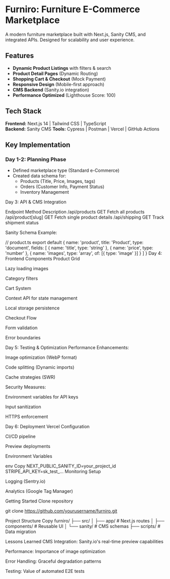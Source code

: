 # Furniro: Furniture E-Commerce Marketplace

A modern furniture marketplace built with Next.js, Sanity CMS, and integrated APIs. Designed for scalability and user experience.



## Features
- **Dynamic Product Listings** with filters & search
- **Product Detail Pages** (Dynamic Routing)
- **Shopping Cart & Checkout** (Mock Payment)
- **Responsive Design** (Mobile-first approach)
- **CMS Backend** (Sanity.io integration)
- **Performance Optimized** (Lighthouse Score: 100)

## Tech Stack
**Frontend:** Next.js 14 | Tailwind CSS | TypeScript  
**Backend:** Sanity CMS
**Tools:** Cypress | Postman | Vercel | GitHub Actions

## Key Implementation

### Day 1-2: Planning Phase
- Defined marketplace type (Standard e-Commerce)
- Created data schema for:
  - Products (Title, Price, Images, tags)
  - Orders (Customer Info, Payment Status)
  - Inventory Management

Day 3: API & CMS Integration

Endpoint	Method	Description
/api/products	GET	Fetch all products
/api/product[slug]	GET	Fetch single product details
/api/shipping	GET	Track shipment status


Sanity Schema Example:


// product.ts
export default {
  name: 'product',
  title: 'Product',
  type: 'document',
  fields: [
    { name: 'title', type: 'string' },
    { name: 'price', type: 'number' },
    { name: 'images', type: 'array', of: [{ type: 'image' }] }
  ]
}
Day 4: Frontend Components
Product Grid

Lazy loading images

Category filters

Cart System

Context API for state management

Local storage persistence

Checkout Flow

Form validation

Error boundaries

Day 5: Testing & Optimization
Performance Enhancements:

Image optimization (WebP format)

Code splitting (Dynamic imports)

Cache strategies (SWR)

Security Measures:

Environment variables for API keys

Input sanitization

HTTPS enforcement

Day 6: Deployment
Vercel Configuration

CI/CD pipeline

Preview deployments

Environment Variables

env
Copy
NEXT_PUBLIC_SANITY_ID=your_project_id
STRIPE_API_KEY=sk_test_...
Monitoring Setup

Logging (Sentry.io)

Analytics (Google Tag Manager)

Getting Started
Clone repository


git clone https://github.com/yourusername/furniro.git


Project Structure
Copy
furniro/
├── src/
│   ├── app/          # Next.js routes
│   ├── components/   # Reusable UI
│   └── sanity/       # CMS schemas
├── scripts/ # Data migration

Lessons Learned
CMS Integration: Sanity.io's real-time preview capabilities

Performance: Importance of image optimization

Error Handling: Graceful degradation patterns

Testing: Value of automated E2E tests

